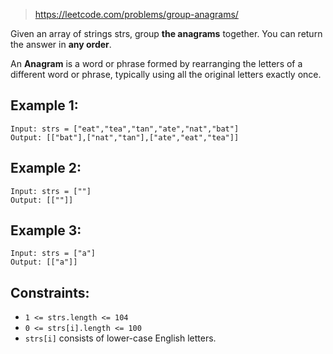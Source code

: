> https://leetcode.com/problems/group-anagrams/

Given an array of strings strs, group **the anagrams** together. You can return the answer in **any order**.

An **Anagram** is a word or phrase formed by rearranging the letters of a different word or phrase, typically using all the original letters exactly once.

## Example 1:

```
Input: strs = ["eat","tea","tan","ate","nat","bat"]
Output: [["bat"],["nat","tan"],["ate","eat","tea"]]
```

## Example 2:

```
Input: strs = [""]
Output: [[""]]
```

## Example 3:

```
Input: strs = ["a"]
Output: [["a"]]
```

## Constraints:

- `1 <= strs.length <= 104`
- `0 <= strs[i].length <= 100`
- `strs[i]` consists of lower-case English letters.
